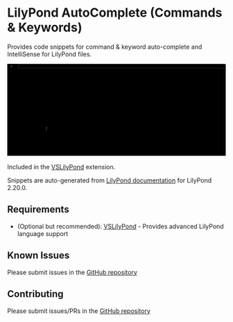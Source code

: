 # LilyPond AutoComplete (Commands & Keywords)

Provides code snippets for command & keyword auto-complete and IntelliSense for LilyPond files. 

![Usage Demonstration](./assets/usage.gif)

Included in the [VSLilyPond](https://marketplace.visualstudio.com/items?itemName=lhl2617.vslilypond) extension.

Snippets are auto-generated from [LilyPond documentation](http://lilypond.org/doc/v2.20/Documentation/notation/lilypond-command-index) for LilyPond 2.20.0.

## Requirements

- (Optional but recommended): [VSLilyPond](https://marketplace.visualstudio.com/items?itemName=lhl2617.vslilypond) - Provides advanced LilyPond language support


## Known Issues

Please submit issues in the [GitHub repository](https://github.com/lhl2617/VSLilyPond-snippets)

## Contributing

Please submit issues/PRs in the [GitHub repository](https://github.com/lhl2617/VSLilyPond-snippets)

